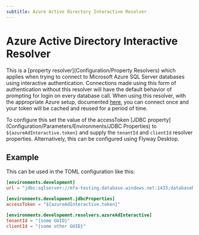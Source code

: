 ```yaml
---
subtitle: Azure Active Directory Interactive Resolver
---
```

# Azure Active Directory Interactive Resolver
This is a [property resolver](Configuration/Property Resolvers) which applies when trying to connect to Microsoft Azure SQL Server databases using interactive authentication.
Connections made using this form of authentication without this resolver will have the default behavior of prompting for login on every database call.
When using this resolver, with the appropriate Azure setup, documented [here](https://documentation.red-gate.com/flyway/learn-more-about-flyway/database-connections-in-flyway-desktop/using-azure-interactive-authentication), you can connect once and your token will be cached and reused for a period of time.

To configure this set the value of the accessToken [JDBC property](Configuration/Parameters/Environments/JDBC Properties) to `${azureAdInteractive.token}` and supply the `tenantId` and `clientId` resolver properties.
Alternatively, this can be configured using Flyway Desktop.

## Example
This can be used in the TOML configuration like this:
```toml
[environments.development]
url = "jdbc:sqlserver://mfa-testing.database.windows.net:1433;databaseName=MyDatabase"

[environments.developemnt.jdbcProperties]
accessToken = "${azureAdInteractive.token}"

[environments.developemnt.resolvers.azureAdInteractive]
tenantId = "{some GUID}"
clientId = "{some other GUID}"
```

